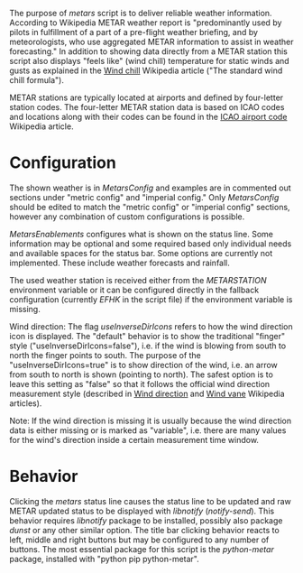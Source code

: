 The purpose of *metars* script is to deliver reliable weather information. According to Wikipedia METAR weather report is "predominantly used by pilots in fulfillment of a part of a pre-flight weather briefing, and by meteorologists, who use aggregated METAR information to assist in weather forecasting." In addition to showing data directly from a METAR station this script also displays "feels like" (wind chill) temperature for static winds and gusts as explained in the [Wind chill](https://en.wikipedia.org/wiki/Wind_chill) Wikipedia article ("The standard wind chill formula").

METAR stations are typically located at airports and defined by four-letter station codes. The four-letter METAR station data is based on ICAO codes and locations along with their codes can be found in the [ICAO airport code](https://en.wikipedia.org/wiki/ICAO_airport_code) Wikipedia article.

# Configuration

The shown weather is in *MetarsConfig* and examples are in commented out sections under "metric config" and "imperial config." Only *MetarsConfig* should be edited to match the "metric config" or "imperial config" sections, however any combination of custom configurations is possible.

*MetarsEnablements* configures what is shown on the status line. Some information may be optional and some required based only individual needs and available spaces for the status bar. Some options are currently not implemented. These include weather forecasts and rainfall.

The used weather station is received either from the *METARSTATION* environment variable or it can be configured directly in the fallback configuration (currently *EFHK* in the script file) if the environment variable is missing.

Wind direction: The flag *useInverseDirIcons* refers to how the wind direction icon is displayed. The "default" behavior is to show the traditional "finger" style ("useInverseDirIcons=false"), i.e. if the wind is blowing from south to north the finger points to south. The purpose of the "useInverseDirIcons=true" is to show direction of the wind, i.e. an arrow from south to north is shown (pointing to north). The safest option is to leave this setting as "false" so that it follows the official wind direction measurement style (described in [Wind direction](https://en.wikipedia.org/wiki/Wind_direction) and [Wind vane](https://en.wikipedia.org/wiki/Weather_vane) Wikipedia articles).

Note: If the wind direction is missing it is usually because the wind direction data is either missing or is marked as "variable", i.e. there are many values for the wind's direction inside a certain measurement time window.

# Behavior

Clicking the *metars* status line causes the status line to be updated and raw METAR updated status to be displayed with *libnotify* (*notify-send*). This behavior requires *libnotify* package to be installed, possibly also package *dunst* or any other similar option. The title bar clicking behavior reacts to left, middle and right buttons but may be configured to any number of buttons. The most essential package for this script is the *python-metar* package, installed with "python pip python-metar".

